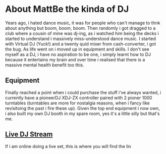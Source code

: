 # About MattBe the kinda of DJ

Years ago, i hated dance music, it was for people who can't manage to thnk about anything but boom, boom, boom. Then randomly i got dragged to a club where a cousin of mine was dj-ing, as i watched him being the decks i started to understand i massively miss-understood dance music.
I started with Virtual DJ (Yuck!) and a twenty quid mixer from cash-converter, i got the bug. As life went on i moved up in equipment and skills.
I don't see myself as a DJ, i have no aspiration to be one, i simply learnt how to DJ because it entertains my brain and over time i realised that there is a massive mental health benefit too this.

## Equipment

Finally reached a point when i could purchase the stuff i've always wanted, i currently have a pioneerDJ XDJ-ZX controller paired with 2 pioner 1000 turntables (turntables are more for nostalgia reasons, when i fancy like revisitoing the past i fire these up).
Given the top end equipment i now own, i also built my own DJ booth in my spare room, yes it's a little silly but that's me.

[comment]: <> (Include picture of equipment)

## [Live DJ Stream](live.dj.html)

If i am online doing a live set, this is where you will find the lin
